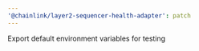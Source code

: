```yaml
---
'@chainlink/layer2-sequencer-health-adapter': patch
---
```


Export default environment variables for testing
